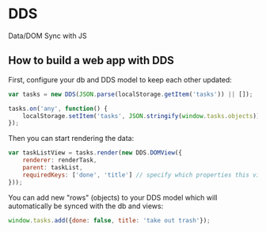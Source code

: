 DDS
===

Data/DOM Sync with JS

## How to build a web app with DDS


First, configure your db and DDS model to keep each other updated:

```js
var tasks = new DDS(JSON.parse(localStorage.getItem('tasks')) || []);

tasks.on('any', function() {
	localStorage.setItem('tasks', JSON.stringify(window.tasks.objects));
});
```


Then you can start rendering the data:

```js
var taskListView = tasks.render(new DDS.DOMView({
	renderer: renderTask,
	parent: taskList,
	requiredKeys: ['done', 'title'] // specify which properties this view uses so it only updates when one of those properties change
}));
```

You can add new "rows" (objects) to your DDS model which will automatically be synced with the db and views:

```js
window.tasks.add({done: false, title: 'take out trash'});
```